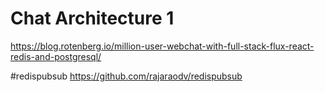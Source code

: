 # Chat Architecture 1
https://blog.rotenberg.io/million-user-webchat-with-full-stack-flux-react-redis-and-postgresql/

#redispubsub
https://github.com/rajaraodv/redispubsub
